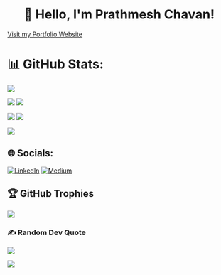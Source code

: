 
<h1 align="center">👋 Hello, I'm Prathmesh Chavan!</h1>

[Visit my Portfolio Website](https://portfolio-pc.vercel.app/)

# 📊 GitHub Stats:
![](http://github-profile-summary-cards.vercel.app/api/cards/profile-details?username=prathmchavan&theme=aura)

![](http://github-profile-summary-cards.vercel.app/api/cards/repos-per-language?username=prathmchavan&theme=aura) ![](http://github-profile-summary-cards.vercel.app/api/cards/most-commit-language?username=prathmchavan&theme=aura)

![](http://github-profile-summary-cards.vercel.app/api/cards/stats?username=prathmchavan&theme=aura) ![](http://github-profile-summary-cards.vercel.app/api/cards/productive-time?username=prathmchavan&theme=aura&utcOffset=8)


![](https://github-readme-streak-stats.herokuapp.com/?user=prathmchavan&theme=dark&hide_border=false)<br/>

## 🌐 Socials:
[![LinkedIn](https://img.shields.io/badge/LinkedIn-%230077B5.svg?logo=linkedin&logoColor=white)](https://linkedin.com/in/https://www.linkedin.com/in/prathmesh-chavan-362b21233/) [![Medium](https://img.shields.io/badge/Medium-12100E?logo=medium&logoColor=white)](https://medium.com/@https://medium.com/@Prathmesh_Chavan) 





## 🏆 GitHub Trophies
![](https://github-profile-trophy.vercel.app/?username=prathmchavan&theme=radical&no-frame=false&no-bg=false&margin-w=4)


### ✍️ Random Dev Quote
![](https://quotes-github-readme.vercel.app/api?type=horizontal&theme=radical)

[![](https://visitcount.itsvg.in/api?id=prathmchavan&icon=0&color=0)](https://visitcount.itsvg.in)
